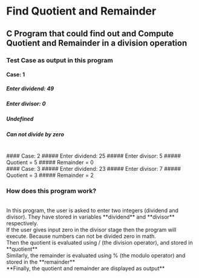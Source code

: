 # Find Quotient and Remainder
## C Program that could find out and Compute Quotient and Remainder in a division operation  

### Test Case as output in this program

#### Case: 1
##### Enter dividend: 49
##### Enter divisor: 0
##### Undefined
##### Can not divide by zero
<br/>
#### Case: 2
##### Enter dividend: 25
##### Enter divisor: 5
##### Quotient = 5
##### Remainder = 0
<br/>
#### Case: 3
##### Enter dividend: 23
##### Enter divisor: 7
##### Quotient = 3
##### Remainder = 2

### How does this program work?
<br/>
In this program, the user is asked to enter two integers (dividend and divisor). They have stored in variables **dividend** and **divisor** respectively.
<br/>
If the user gives input zero in the divisor stage then the program will execute. Because numbers can not be divided zero in math.
<br/>
Then the quotient is evaluated using / (the division operator), and stored in **quotient**
<br/>
Similarly, the remainder is evaluated using % (the modulo operator) and stored in the **remainder**
<br/>
**Finally, the quotient and remainder are displayed as output**





